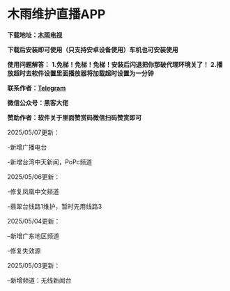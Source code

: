 # **木雨维护直播APP**



**下载地址：[木雨电视](https://github.com/ALIT8569/MuYuLiveTV/releases/tag/%E6%9C%80%E6%96%B0%E7%89%88%E6%9C%AC)**



**下载后安装即可使用（只支持安卓设备使用）车机也可安装使用**

**使用问题解答：**
**1.免梯！免梯！免梯！安装后闪退把你那破代理环境关了！**
**2.播放超时去软件设置里面播放器将加载超时设置为一分钟**


**联系作者：[Telegram](https://t.me/mywlkjgo_bot)**


**微信公众号：黑客大佬**


**赞助作者：软件关于里面赞赏码微信扫码赞赏即可**


2025/05/07更新：

-新增广播电台

-新增台湾中天新闻，PoPc频道

2025/05/06更新：

-修复凤凰中文频道

-翡翠台线路1维护，暂时先用线路3

2025/05/04更新：

–新增广东地区频道

-修复失效源


2025/05/03更新：

–新增频道：无线新闻台
